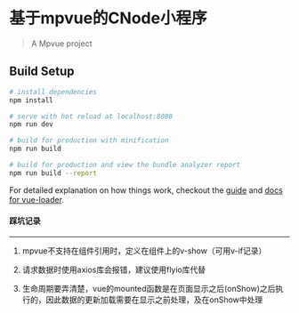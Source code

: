 # 基于mpvue的CNode小程序

> A Mpvue project

## Build Setup

``` bash
# install dependencies
npm install

# serve with hot reload at localhost:8080
npm run dev

# build for production with minification
npm run build

# build for production and view the bundle analyzer report
npm run build --report
```

For detailed explanation on how things work, checkout the [guide](http://vuejs-templates.github.io/webpack/) and [docs for vue-loader](http://vuejs.github.io/vue-loader).

#### 踩坑记录 

---

1. mpvue不支持在组件引用时，定义在组件上的v-show（可用v-if记录）


2. 请求数据时使用axios库会报错，建议使用flyio库代替


3. 生命周期要弄清楚，vue的mounted函数是在页面显示之后(onShow)之后执行的，因此数据的更新加载需要在显示之前处理，及在onShow中处理



